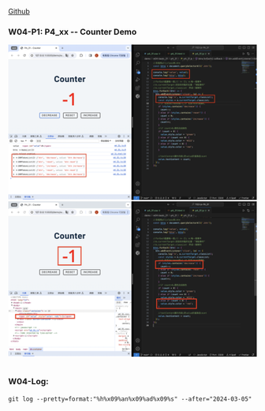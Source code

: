 [Github](https://github.com/liangyu9103/1122-js-demo_31.git)

### W04-P1: P4_xx -- Counter Demo

![](p1-1.png)
![](p1-2.png)

```

```

### W04-Log:

```
git log --pretty=format:"%h%x09%an%x09%ad%x09%s" --after="2024-03-05"
```

